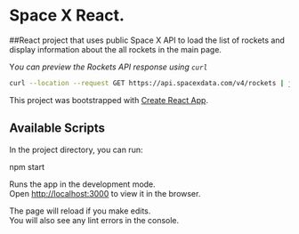# Space X React.

##React project that uses public Space X API to load the list of rockets and display information about the all rockets in the main page.

Y*ou can preview the Rockets API response using `curl`*

```bash
curl --location --request GET https://api.spacexdata.com/v4/rockets | json_pp
```



This project was bootstrapped with [Create React App](https://github.com/facebook/create-react-app).

## Available Scripts

In the project directory, you can run:

npm start

Runs the app in the development mode.\
Open [http://localhost:3000](http://localhost:3000) to view it in the browser.

The page will reload if you make edits.\
You will also see any lint errors in the console.


